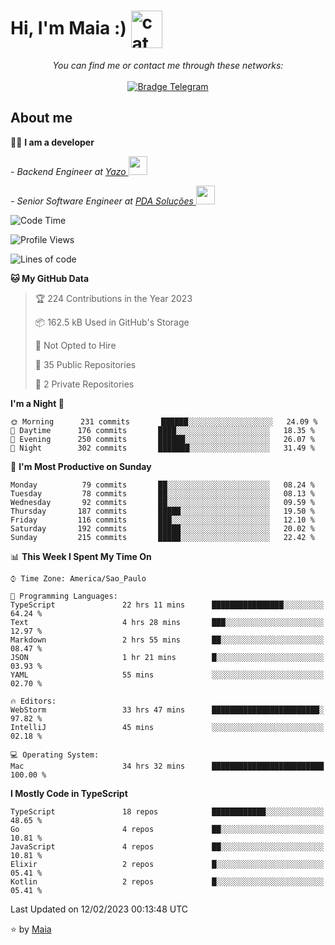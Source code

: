 <h1 align="left">Hi, I'm Maia :) 
<img src="https://emojis.slackmojis.com/emojis/images/1643509834/36299/black-cat.gif?1643509834" width="50" height="60" align="center"  alt="cat"/>
</h1>

<p align="center">
    <i>You can find me or contact me through these networks:</i>
    <br/><br/>
    <a href="https://t.me/mrootx" target="_blank">
        <img src="https://img.shields.io/badge/-Telegram-2CA5E0?logo=telegram&style=flat&logoColor=white" alt="Bradge Telegram" />
    </a>
</p>

## About me

:technologist: <strong>I am a developer</strong> <br>

<p><em> - Backend Engineer at <a href="https://yazo.com.br/">Yazo
</a><img src="https://media.giphy.com/media/WUlplcMpOCEmTGBtBW/giphy.gif" width="30"> 
</em></p>

<p><em> - Senior Software Engineer at <a href="https://pdasolucoes.com.br">PDA Soluções
</a><img src="https://media.giphy.com/media/WUlplcMpOCEmTGBtBW/giphy.gif" width="30"> 
</em></p>

<!--START_SECTION:waka-->
![Code Time](http://img.shields.io/badge/Code%20Time-1%2C641%20hrs%2038%20mins-blue)

![Profile Views](http://img.shields.io/badge/Profile%20Views-126-blue)

![Lines of code](https://img.shields.io/badge/From%20Hello%20World%20I%27ve%20Written-105%20Thousand%20lines%20of%20code-blue)

**🐱 My GitHub Data** 

> 🏆 224 Contributions in the Year 2023
 > 
> 📦 162.5 kB Used in GitHub's Storage 
 > 
> 🚫 Not Opted to Hire
 > 
> 📜 35 Public Repositories 
 > 
> 🔑 2 Private Repositories  
 > 
**I'm a Night 🦉** 

```text
🌞 Morning      231 commits       ██████░░░░░░░░░░░░░░░░░░░   24.09 % 
🌆 Daytime      176 commits       ████░░░░░░░░░░░░░░░░░░░░░   18.35 % 
🌃 Evening      250 commits       ██████░░░░░░░░░░░░░░░░░░░   26.07 % 
🌙 Night        302 commits       ███████░░░░░░░░░░░░░░░░░░   31.49 % 

```
📅 **I'm Most Productive on Sunday** 

```text
Monday          79 commits       ██░░░░░░░░░░░░░░░░░░░░░░░   08.24 % 
Tuesday         78 commits       ██░░░░░░░░░░░░░░░░░░░░░░░   08.13 % 
Wednesday       92 commits       ██░░░░░░░░░░░░░░░░░░░░░░░   09.59 % 
Thursday       187 commits       █████░░░░░░░░░░░░░░░░░░░░   19.50 % 
Friday         116 commits       ███░░░░░░░░░░░░░░░░░░░░░░   12.10 % 
Saturday       192 commits       █████░░░░░░░░░░░░░░░░░░░░   20.02 % 
Sunday         215 commits       █████░░░░░░░░░░░░░░░░░░░░   22.42 % 

```


📊 **This Week I Spent My Time On** 

```text
⌚︎ Time Zone: America/Sao_Paulo

💬 Programming Languages: 
TypeScript               22 hrs 11 mins      ████████████████░░░░░░░░░   64.24 % 
Text                     4 hrs 28 mins       ███░░░░░░░░░░░░░░░░░░░░░░   12.97 % 
Markdown                 2 hrs 55 mins       ██░░░░░░░░░░░░░░░░░░░░░░░   08.47 % 
JSON                     1 hr 21 mins        █░░░░░░░░░░░░░░░░░░░░░░░░   03.93 % 
YAML                     55 mins             ░░░░░░░░░░░░░░░░░░░░░░░░░   02.70 % 

🔥 Editors: 
WebStorm                 33 hrs 47 mins      ████████████████████████░   97.82 % 
IntelliJ                 45 mins             ░░░░░░░░░░░░░░░░░░░░░░░░░   02.18 % 

💻 Operating System: 
Mac                      34 hrs 32 mins      █████████████████████████   100.00 % 

```

**I Mostly Code in TypeScript** 

```text
TypeScript               18 repos            ████████████░░░░░░░░░░░░░   48.65 % 
Go                       4 repos             ██░░░░░░░░░░░░░░░░░░░░░░░   10.81 % 
JavaScript               4 repos             ██░░░░░░░░░░░░░░░░░░░░░░░   10.81 % 
Elixir                   2 repos             █░░░░░░░░░░░░░░░░░░░░░░░░   05.41 % 
Kotlin                   2 repos             █░░░░░░░░░░░░░░░░░░░░░░░░   05.41 % 

```



 Last Updated on 12/02/2023 00:13:48 UTC
<!--END_SECTION:waka-->

⭐️ by [Maia](https://github.com/gabrielmaialva33/)


